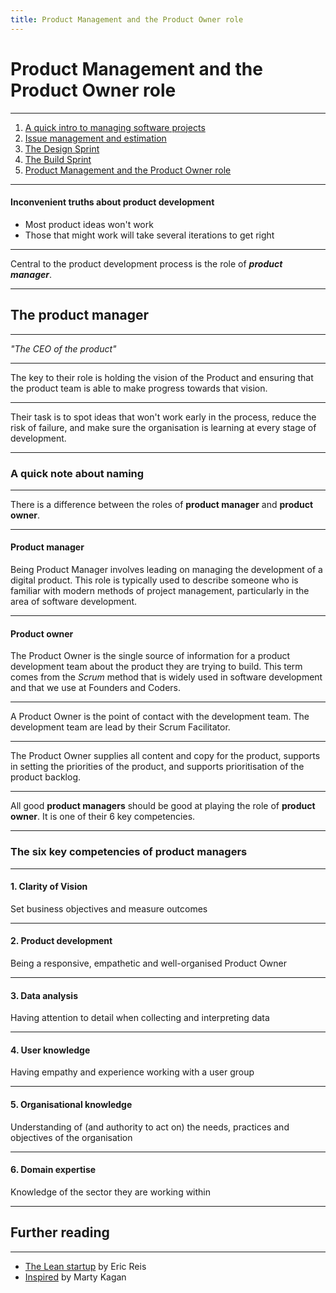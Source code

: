```yaml
---
title: Product Management and the Product Owner role
---
```


# Product Management and the Product Owner role

---

1. [A quick intro to managing software projects](../proj-mgmt)
2. [Issue management and estimation](../estimation)
3. [The Design Sprint](../design-sprint)
4. [The Build Sprint](../build-sprint)
5. [Product Management and the Product Owner role](../prod-mgmt)

---

#### Inconvenient truths about product development

- Most product ideas won't work
- Those that might work will take several iterations to get right

---

Central to the product development process is the role of **_product manager_**.

---

## The product manager

---

_"The CEO of the product"_

---

The key to their role is holding the vision of the Product and ensuring that the product team is able to make progress towards that vision.

---

Their task is to spot ideas that won't work early in the process, reduce the risk of failure, and make sure the organisation is learning at every stage of development.

---

### A quick note about naming

---

There is a difference between the roles of **product manager** and **product owner**.

---

#### Product manager

Being Product Manager involves leading on managing the development of a digital product. This role is typically used to describe someone who is familiar with modern methods of project management, particularly in the area of software development.

---

#### Product owner

The Product Owner is the single source of information for a product development team about the product they are trying to build. This term comes from the _Scrum_ method that is widely used in software development and that we use at Founders and Coders.

---

A Product Owner is the point of contact with the development team. The development team are lead by their Scrum Facilitator.

---

The Product Owner supplies all content and copy for the product, supports in setting the priorities of the product, and supports prioritisation of the product backlog.

---

All good **product managers** should be good at playing the role of **product owner**. It is one of their 6 key competencies.

---

### The six key competencies of product managers

---

#### 1. Clarity of Vision

Set business objectives and measure outcomes

---

#### 2. Product development

Being a responsive, empathetic and well-organised Product Owner

---

#### 3. Data analysis

Having attention to detail when collecting and interpreting data

---

#### 4. User knowledge

Having empathy and experience working with a user group

---

#### 5. Organisational knowledge

Understanding of (and authority to act on) the needs, practices and objectives of the organisation

---

#### 6. Domain expertise

Knowledge of the sector they are working within

---

## Further reading

---

- [The Lean startup](http://theleanstartup.com/)
  by Eric Reis
- [Inspired](https://svpg.com/inspired-how-to-create-products-customers-love/)
  by Marty Kagan
